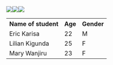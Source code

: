 <table>
<tr>
<th>Name of student</th>
<th>Age</th>
<th>Gender</th>
</tr>
<tr>
<td>Eric Karisa</td>
<td>22</td>
<td>M</td>
</tr>
<tr>
<td>Lilian Kigunda</td>
<td>25</td>
<td>F</td>
</tr>
<tr>
<td>Mary Wanjiru</td>
<td>23</td>
<td>F</td>
</tr>
<img src="./image1.jpg">
<image src="./image2.jpg">
<image src="./image3.jpg">